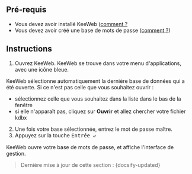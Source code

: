## Pré-requis

- Vous devez avoir installé KeeWeb ([comment ?](tasks/keeweb-installing.md)
- Vous devez avoir créé une base de mots de passe ([comment ?](tasks/keeweb-creating-database.md))

## Instructions

1. Ouvrez KeeWeb. KeeWeb se trouve dans votre menu d'applications, avec une icône bleue.

KeeWeb sélectionne automatiquement la dernière base de données qui a été ouverte. Si ce n'est pas celle que vous souhaitez ouvrir :

  - sélectionnez celle que vous souhaitez dans la liste dans le bas de la fenêtre
  - si elle n'apparaît pas, cliquez sur **Ouvrir** et allez chercher votre fichier kdbx

2. Une fois votre base sélectionnée, entrez le mot de passe maître.
3. Appuyez sur la touche <kbd>Entrée ⤶</kbd>

KeeWeb ouvre votre base de mots de passe, et affiche l'interface de gestion.

> Dernière mise à jour de cette section : {docsify-updated}
